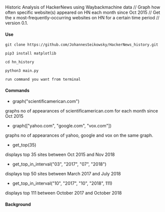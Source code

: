 Historic Analysis of HackerNews using Waybackmachine data // Graph how often specific website(s) appeared on HN each month since Oct 2015 // Get the x most-frequently-occurring websites on HN for a certain time period // version 0.1.

#### Use
`git clone https://github.com/JohannesSeikowsky/HackerNews_history.git`

`pip3 install matplotlib`

`cd hn_history`

`python3 main.py`

`run command you want from terminal`


#### Commands
- graph("scientificamerican.com")

graphs no of appearances of scientificamerican.com for each month since Oct 2015

- graph(["yahoo.com", "google.com", "vox.com"])

graphs no of appearances of yahoo, google and vox on the same graph.

- get_top(35)

displays top 35 sites between Oct 2015 and Nov 2018

- get_top_in_interval("03", "2017", "07", "2018")

displays top 50 sites between March 2017 and July 2018

- get_top_in_interval("10", "2017", "10", "2018", 111)

displays top 111 between October 2017 and October 2018

#### Background
